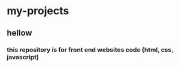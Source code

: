 # my-projects

## hellow 

### this repository is for front end websites code (html, css, javascript)
